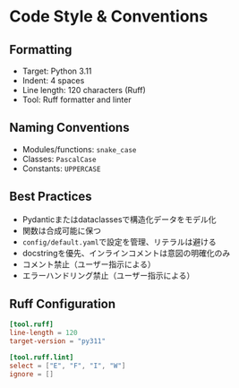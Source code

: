 # Code Style & Conventions

## Formatting
- Target: Python 3.11
- Indent: 4 spaces
- Line length: 120 characters (Ruff)
- Tool: Ruff formatter and linter

## Naming Conventions
- Modules/functions: `snake_case`
- Classes: `PascalCase`
- Constants: `UPPERCASE`

## Best Practices
- Pydanticまたはdataclassesで構造化データをモデル化
- 関数は合成可能に保つ
- `config/default.yaml`で設定を管理、リテラルは避ける
- docstringを優先、インラインコメントは意図の明確化のみ
- コメント禁止（ユーザー指示による）
- エラーハンドリング禁止（ユーザー指示による）

## Ruff Configuration
```toml
[tool.ruff]
line-length = 120
target-version = "py311"

[tool.ruff.lint]
select = ["E", "F", "I", "W"]
ignore = []
```
